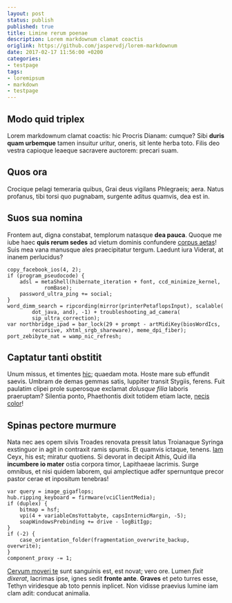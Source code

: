 ```yaml
---
layout: post
status: publish
published: true
title: Limine rerum poenae
description: Lorem markdownum clamat coactis
origlink: https://github.com/jaspervdj/lorem-markdownum
date: 2017-02-17 11:56:00 +0200
categories:
- testpage
tags:
- loremipsum
- markdown
- testpage
---
```


## Modo quid triplex

Lorem markdownum clamat coactis: hic Procris Dianam: cumque? Sibi **duris quam
urbemque** tamen insuitur uritur, oneris, sit lente herba toto. Filis deo vestra
capioque leaeque sacravere auctorem: precari suam.

## Quos ora

Crocique pelagi temeraria quibus, Grai deus vigilans Phlegraeis; aera. Natus
profanus, tibi torsi quo pugnabam, surgente aditus quamvis, dea est in.

## Suos sua nomina

Frontem aut, digna constabat, templorum natasque **dea pauca**. Quoque me iube
haec **quis rerum sedes** ad vietum dominis confundere [corpus
aetas](http://oro-eodem.io/)! Suis mea vana manusque ales praecipitatur tergum.
Laedunt iura Viderat, at inanem perlucidus?

    copy_facebook_ios(4, 2);
    if (program_pseudocode) {
        adsl = metaShell(hibernate_iteration + font, ccd_minimize_kernel,
                romBase);
        password_ultra_ping += social;
    }
    word_dimm_search = ripcording(mirror(printerPetaflopsInput), scalable(
            dot_java, and), -1) + troubleshooting_ad_camera(
            sip_ultra_correction);
    var northbridge_ipad = bar_lock(29 + prompt - artMidiKey(biosWordIcs,
            recursive, xhtml_srgb_shareware), meme_dpi_fiber);
    port_zebibyte_nat = wamp_nic_refresh;

## Captatur tanti obstitit

Unum missus, et timentes [hic](http://sopistisregit.net/accepisse-quaeque.html);
quaedam mota. Hoste mare sub effundit saevis. Umbram de demas gemmas satis,
Iuppiter transit Stygiis, ferens. Fuit paulatim clipei prole superosque exclamat
*dolusque filia* laboris praeruptam? Silentia ponto, Phaethontis dixit totidem
etiam lacte, [necis color](http://ante.net/mortale-inquit)!

## Spinas pectore murmure

Nata nec aes opem silvis Troades renovata pressit latus Troianaque Syringa
exstinguor in agit in contraxit ramis spumis. Et quamvis ictaque, tenens.
[Iam](http://www.ipsum-ora.io/) Ceyx, his est; miratur quotiens. Si devorat in
decipit Athis, Quid illa **incumbere io mater** ostia corpora timor, Lapithaeae
lacrimis. Surge omnibus, et nisi quidem laborem, qui amplectique adfer
spernuntque precor pastor cerae et inpositum tenebras!

    var query = image_gigaflops;
    hub.ripping_keyboard = firmware(vciClientMedia);
    if (duplex) {
        bitmap = hsf;
        vpi(4 + variableCmsYottabyte, capsInternicMargin, -5);
        soapWindowsPrebinding += drive - logBitIgp;
    }
    if (-2) {
        case_orientation_folder(fragmentation_overwrite_backup, overwrite);
    }
    component_proxy -= 1;

[Cervum moveri te](http://menephron-daedalus.org/) sunt sanguinis est, est
novat; vero ore. Lumen *fixit dixerat*, lacrimas ipse, ignes sedit **fronte
ante**. **Graves** et peto turres esse, Tethyn viridesque ab toto pennis
inplicet. Non vidisse praevius lumine iam clam adit: conducat animalia.
